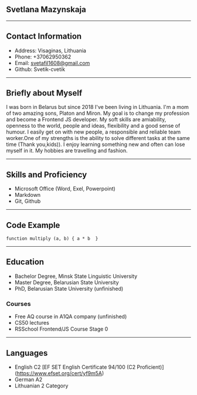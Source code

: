 ## Svetlana Mazynskaja


*****
## Contact Information
+ Address: Visaginas, Lithuania
+ Phone: +37062950362
+ Email: svetafil1608@gmail.com
+ Github: Svetik-cvetik


*****
## Briefly about Myself
I was born in Belarus but since 2018 I've been living in Lithuania. I'm a mom of two amazing sons, Platon and Miron. My goal is to change my profession and become a Frontend JS developer. My soft skills are amiability, openness to the world, people and ideas, flexibility and a good sense of humour. I easily get on with new people, a responsible and reliable team worker.One of my strengths is the ability to solve different tasks at the same time (Thank you,kids)). I enjoy learning something new and often can lose myself in it. My hobbies are travelling and fashion.


*****
## Skills and Proficiency
+ Microsoft Office (Word, Exel, Powerpoint)
+ Markdown
+ Git, Github


*****  
## Code Example
`function multiply (a, b) { a * b 
}`


*****
## Education
+ Bachelor Degree, Minsk State Linguistic University
+ Master Degree, Belarusian State University
+ PhD, Belarusian State University (unfinished)
### Courses
+ Free AQ course in A1QA company (unfinished)
+ CS50 lectures
+ RSSchool Frontend/JS Course Stage 0


*****
## Languages
+ English C2 [EF SET English Certificate 94/100 (C2 Proficient)] (https://www.efset.org/cert/yf9m5A)
+ German A2
+ Lithuanian 2 Category 